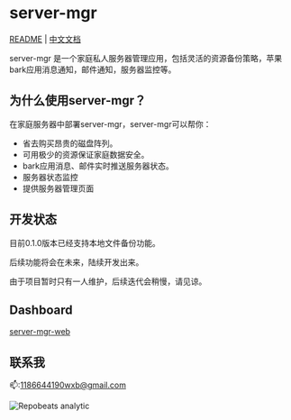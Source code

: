 # server-mgr

[README](README.md) | [中文文档](README_zh.md)

server-mgr 是一个家庭私人服务器管理应用，包括灵活的资源备份策略，苹果bark应用消息通知，邮件通知，服务器监控等。

## 为什么使用server-mgr？

在家庭服务器中部署server-mgr，server-mgr可以帮你：

* 省去购买昂贵的磁盘阵列。
* 可用极少的资源保证家庭数据安全。
* bark应用消息、邮件实时推送服务器状态。
* 服务器状态监控
* 提供服务器管理页面

## 开发状态

目前0.1.0版本已经支持本地文件备份功能。

后续功能将会在未来，陆续开发出来。

由于项目暂时只有一人维护，后续迭代会稍慢，请见谅。

## Dashboard

[server-mgr-web](https://github.com/newbiebo/server-mgr-web/tree/master)

## 联系我

📫:1186644190wxb@gmail.com

![Repobeats analytic](https://repobeats.axiom.co/api/embed/37feeaf5e311f5920acab4b589a37d1465b08c5e.svg "Repobeats analytics image")



